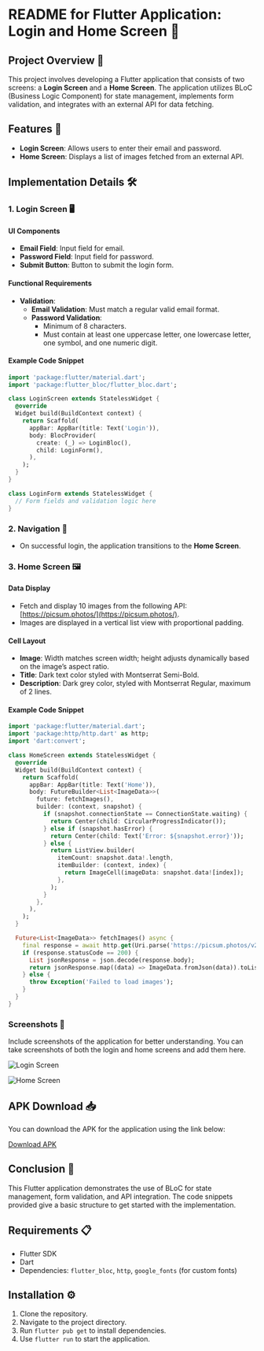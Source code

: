 
# README for Flutter Application: Login and Home Screen 🎉

## Project Overview 🌟

This project involves developing a Flutter application that consists of two screens: a **Login Screen** and a **Home Screen**. The application utilizes BLoC (Business Logic Component) for state management, implements form validation, and integrates with an external API for data fetching.

## Features 🚀

- **Login Screen**: Allows users to enter their email and password.
- **Home Screen**: Displays a list of images fetched from an external API.

## Implementation Details 🛠️

### 1. Login Screen 🖥️

#### UI Components

- **Email Field**: Input field for email.
- **Password Field**: Input field for password.
- **Submit Button**: Button to submit the login form.

#### Functional Requirements

- **Validation**:
  - **Email Validation**: Must match a regular valid email format.
  - **Password Validation**:
    - Minimum of 8 characters.
    - Must contain at least one uppercase letter, one lowercase letter, one symbol, and one numeric digit.

#### Example Code Snippet

```dart
import 'package:flutter/material.dart';
import 'package:flutter_bloc/flutter_bloc.dart';

class LoginScreen extends StatelessWidget {
  @override
  Widget build(BuildContext context) {
    return Scaffold(
      appBar: AppBar(title: Text('Login')),
      body: BlocProvider(
        create: (_) => LoginBloc(),
        child: LoginForm(),
      ),
    );
  }
}

class LoginForm extends StatelessWidget {
  // Form fields and validation logic here
}
```

### 2. Navigation 🔄

- On successful login, the application transitions to the **Home Screen**.

### 3. Home Screen 🖼️

#### Data Display

- Fetch and display 10 images from the following API: [https://picsum.photos/](https://picsum.photos/).
- Images are displayed in a vertical list view with proportional padding.

#### Cell Layout

- **Image**: Width matches screen width; height adjusts dynamically based on the image’s aspect ratio.
- **Title**: Dark text color styled with Montserrat Semi-Bold.
- **Description**: Dark grey color, styled with Montserrat Regular, maximum of 2 lines.

#### Example Code Snippet

```dart
import 'package:flutter/material.dart';
import 'package:http/http.dart' as http;
import 'dart:convert';

class HomeScreen extends StatelessWidget {
  @override
  Widget build(BuildContext context) {
    return Scaffold(
      appBar: AppBar(title: Text('Home')),
      body: FutureBuilder<List<ImageData>>(
        future: fetchImages(),
        builder: (context, snapshot) {
          if (snapshot.connectionState == ConnectionState.waiting) {
            return Center(child: CircularProgressIndicator());
          } else if (snapshot.hasError) {
            return Center(child: Text('Error: ${snapshot.error}'));
          } else {
            return ListView.builder(
              itemCount: snapshot.data!.length,
              itemBuilder: (context, index) {
                return ImageCell(imageData: snapshot.data![index]);
              },
            );
          }
        },
      ),
    );
  }

  Future<List<ImageData>> fetchImages() async {
    final response = await http.get(Uri.parse('https://picsum.photos/v2/list?page=1&limit=10'));
    if (response.statusCode == 200) {
      List jsonResponse = json.decode(response.body);
      return jsonResponse.map((data) => ImageData.fromJson(data)).toList();
    } else {
      throw Exception('Failed to load images');
    }
  }
}
```

### Screenshots 📸

Include screenshots of the application for better understanding. You can take screenshots of both the login and home screens and add them here.

![Login Screen](https://github.com/user-attachments/assets/b49e7a68-9882-4614-87e3-c4a0514087d4) 

![Home Screen](https://github.com/user-attachments/assets/c355a5d2-f77a-4feb-b9d4-54370ecdda93) 


## APK Download 📥

You can download the APK for the application using the link below:

[Download APK](https://drive.google.com/drive/folders/1KvTd-8ky9ER2GzQoyZkBZZZSyKbJBGHz)

## Conclusion 🎊

This Flutter application demonstrates the use of BLoC for state management, form validation, and API integration. The code snippets provided give a basic structure to get started with the implementation.

## Requirements 📋

- Flutter SDK
- Dart
- Dependencies: `flutter_bloc`, `http`, `google_fonts` (for custom fonts)

## Installation ⚙️

1. Clone the repository.
2. Navigate to the project directory.
3. Run `flutter pub get` to install dependencies.
4. Use `flutter run` to start the application.



